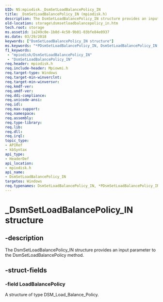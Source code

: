 ```yaml
---
UID: NS:mpiodisk._DsmSetLoadBalancePolicy_IN
title: _DsmSetLoadBalancePolicy_IN (mpiodisk.h)
description: The DsmSetLoadBalancePolicy_IN structure provides an input parameter to the DsmSetLoadBalancePolicy method.
old-location: storage\dsmsetloadbalancepolicy_in.htm
tech.root: storage
ms.assetid: 1a249c0e-1b8d-4c50-9b01-03bfe84e0937
ms.date: 03/29/2018
keywords: ["DsmSetLoadBalancePolicy_IN structure"]
ms.keywords: "*PDsmSetLoadBalancePolicy_IN, DsmSetLoadBalancePolicy_IN, DsmSetLoadBalancePolicy_IN structure [Storage Devices], PDsmSetLoadBalancePolicy_IN, PDsmSetLoadBalancePolicy_IN structure pointer [Storage Devices], _DsmSetLoadBalancePolicy_IN, mpiodisk/DsmSetLoadBalancePolicy_IN, mpiodisk/PDsmSetLoadBalancePolicy_IN, storage.dsmsetloadbalancepolicy_in, structs-scsibus_f8d1e2b3-b630-45df-91f7-d564910f83d0.xml"
f1_keywords:
 - "mpiodisk/DsmSetLoadBalancePolicy_IN"
 - "DsmSetLoadBalancePolicy_IN"
req.header: mpiodisk.h
req.include-header: Mpiowmi.h
req.target-type: Windows
req.target-min-winverclnt: 
req.target-min-winversvr: 
req.kmdf-ver: 
req.umdf-ver: 
req.ddi-compliance: 
req.unicode-ansi: 
req.idl: 
req.max-support: 
req.namespace: 
req.assembly: 
req.type-library: 
req.lib: 
req.dll: 
req.irql: 
topic_type:
- APIRef
- kbSyntax
api_type:
- HeaderDef
api_location:
- mpiodisk.h
api_name:
- DsmSetLoadBalancePolicy_IN
targetos: Windows
req.typenames: DsmSetLoadBalancePolicy_IN, *PDsmSetLoadBalancePolicy_IN
---
```


# _DsmSetLoadBalancePolicy_IN structure


## -description


The DsmSetLoadBalancePolicy_IN structure provides an input parameter to the DsmSetLoadBalancePolicy method.


## -struct-fields




### -field LoadBalancePolicy

A structure of type DSM_Load_Balance_Policy.

